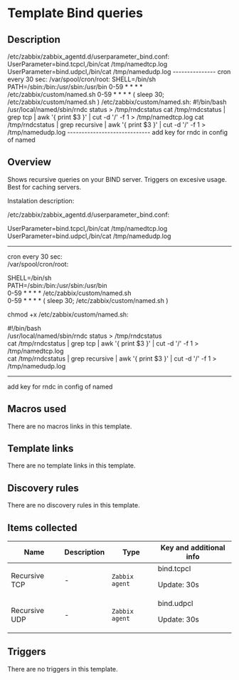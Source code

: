 # Template Bind queries

## Description

/etc/zabbix/zabbix_agentd.d/userparameter_bind.conf: UserParameter=bind.tcpcl,/bin/cat /tmp/namedtcp.log UserParameter=bind.udpcl,/bin/cat /tmp/namedudp.log --------------- cron every 30 sec: /var/spool/cron/root: SHELL=/bin/sh PATH=/sbin:/bin:/usr/sbin:/usr/bin 0-59 * * * * /etc/zabbix/custom/named.sh 0-59 * * * * ( sleep 30; /etc/zabbix/custom/named.sh ) /etc/zabbix/custom/named.sh: #!/bin/bash /usr/local/named/sbin/rndc status > /tmp/rndcstatus cat /tmp/rndcstatus | grep tcp | awk '{ print $3 }' | cut -d '/' -f 1 > /tmp/namedtcp.log cat /tmp/rndcstatus | grep recursive | awk '{ print $3 }' | cut -d '/' -f 1 > /tmp/namedudp.log ----------------------------- add key for rndc in config of named

## Overview

Shows recursive queries on your BIND server. Triggers on excesive usage. Best for caching servers.


 


Instalation description:


/etc/zabbix/zabbix\_agentd.d/userparameter\_bind.conf:  
  
UserParameter=bind.tcpcl,/bin/cat /tmp/namedtcp.log  
UserParameter=bind.udpcl,/bin/cat /tmp/namedudp.log  
  
---------------  
cron every 30 sec:  
 /var/spool/cron/root:   
  
SHELL=/bin/sh  
PATH=/sbin:/bin:/usr/sbin:/usr/bin  
0-59 * * * * /etc/zabbix/custom/named.sh  
0-59 * * * * ( sleep 30; /etc/zabbix/custom/named.sh )  
  
chmod +x /etc/zabbix/custom/named.sh:  
  
#!/bin/bash  
/usr/local/named/sbin/rndc status > /tmp/rndcstatus  
cat /tmp/rndcstatus | grep tcp | awk '{ print $3 }' | cut -d '/' -f 1 > /tmp/namedtcp.log  
cat /tmp/rndcstatus | grep recursive | awk '{ print $3 }' | cut -d '/' -f 1 > /tmp/namedudp.log  
  
-----------------------------  
add key for rndc in config of named

## Macros used

There are no macros links in this template.

## Template links

There are no template links in this template.

## Discovery rules

There are no discovery rules in this template.

## Items collected

|Name|Description|Type|Key and additional info|
|----|-----------|----|----|
|Recursive TCP|<p>-</p>|`Zabbix agent`|bind.tcpcl<p>Update: 30s</p>|
|Recursive UDP|<p>-</p>|`Zabbix agent`|bind.udpcl<p>Update: 30s</p>|
## Triggers

There are no triggers in this template.

